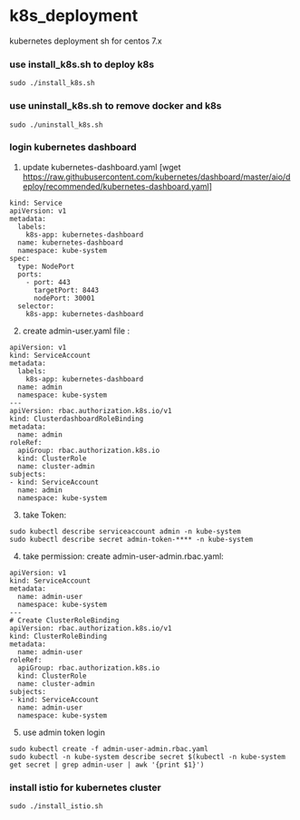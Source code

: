 # k8s_deployment
kubernetes deployment sh for centos 7.x

### use install_k8s.sh to deploy k8s

```
sudo ./install_k8s.sh
```

### use uninstall_k8s.sh to remove docker and k8s

```
sudo ./uninstall_k8s.sh
```

### login kubernetes dashboard

1. update kubernetes-dashboard.yaml 
[wget https://raw.githubusercontent.com/kubernetes/dashboard/master/aio/deploy/recommended/kubernetes-dashboard.yaml]

```
kind: Service
apiVersion: v1
metadata:
  labels:
    k8s-app: kubernetes-dashboard
  name: kubernetes-dashboard
  namespace: kube-system
spec:
  type: NodePort
  ports:
    - port: 443
      targetPort: 8443
      nodePort: 30001
  selector:
    k8s-app: kubernetes-dashboard

```

2. create admin-user.yaml file : 

```
apiVersion: v1
kind: ServiceAccount
metadata:
  labels:
    k8s-app: kubernetes-dashboard
  name: admin
  namespace: kube-system
---
apiVersion: rbac.authorization.k8s.io/v1
kind: ClusterdashboardRoleBinding
metadata:
  name: admin
roleRef:
  apiGroup: rbac.authorization.k8s.io
  kind: ClusterRole
  name: cluster-admin
subjects:
- kind: ServiceAccount
  name: admin
  namespace: kube-system
```

3. take Token:
```
sudo kubectl describe serviceaccount admin -n kube-system
sudo kubectl describe secret admin-token-**** -n kube-system
```

4. take permission:
create admin-user-admin.rbac.yaml:

```
apiVersion: v1
kind: ServiceAccount
metadata:
  name: admin-user
  namespace: kube-system
---
# Create ClusterRoleBinding
apiVersion: rbac.authorization.k8s.io/v1
kind: ClusterRoleBinding
metadata:
  name: admin-user
roleRef:
  apiGroup: rbac.authorization.k8s.io
  kind: ClusterRole
  name: cluster-admin
subjects:
- kind: ServiceAccount
  name: admin-user
  namespace: kube-system
```

5. use admin token login

```
sudo kubectl create -f admin-user-admin.rbac.yaml
sudo kubectl -n kube-system describe secret $(kubectl -n kube-system get secret | grep admin-user | awk '{print $1}')
```


### install istio for kubernetes cluster

```
sudo ./install_istio.sh

```













